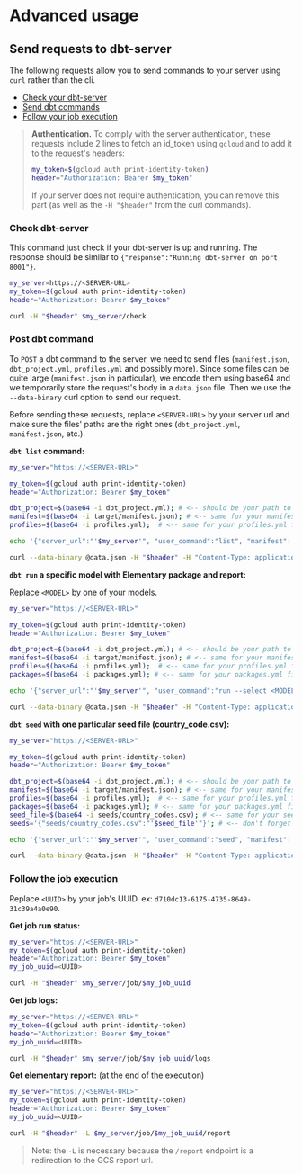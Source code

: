 # Advanced usage

## Send requests to dbt-server

The following requests allow you to send commands to your server using `curl` rather than the cli.

- [Check your dbt-server](#check-dbt-server)
- [Send dbt commands](#post-dbt-command)
- [Follow your job execution](#follow-the-job-execution)

> **Authentication.**
> To comply with the server authentication, these requests include 2 lines to fetch an id_token using `gcloud` and to add it to the request's headers:
>```sh
>my_token=$(gcloud auth print-identity-token)
>header="Authorization: Bearer $my_token"
>```
>If your server does not require authentication, you can remove this part (as well as the `-H "$header"` from the curl commands).

### Check dbt-server

This command just check if your dbt-server is up and running. The response should be similar to `{"response":"Running dbt-server on port 8001"}`.

```sh
my_server=https://<SERVER-URL>
my_token=$(gcloud auth print-identity-token)
header="Authorization: Bearer $my_token"

curl -H "$header" $my_server/check
```

### Post dbt command

To `POST` a dbt command to the server, we need to send files (`manifest.json`, `dbt_project.yml`, `profiles.yml` and possibly more). Since some files can be quite large (`manifest.json` in particular), we encode them using base64 and we temporarily store the request's body in a `data.json` file. Then we use the `--data-binary` curl option to send our request.

Before sending these requests, replace `<SERVER-URL>` by your server url and make sure the files' paths are the right ones (`dbt_project.yml`, `manifest.json`, etc.).


**`dbt list` command:**
```sh
my_server="https://<SERVER-URL>"

my_token=$(gcloud auth print-identity-token)
header="Authorization: Bearer $my_token"

dbt_project=$(base64 -i dbt_project.yml); # <-- should be your path to your dbt_project.yml file
manifest=$(base64 -i target/manifest.json); # <-- same for your manifest.json file
profiles=$(base64 -i profiles.yml);  # <-- same for your profiles.yml file

echo '{"server_url":"'$my_server'", "user_command":"list", "manifest": "'$manifest'", "dbt_project":"'$dbt_project'", "profiles":"'$profiles'"}' > data.json;

curl --data-binary @data.json -H "$header" -H "Content-Type: application/json" -X POST $my_server/dbt
```

**`dbt run` a specific model with Elementary package and report:**

Replace `<MODEL>` by one of your models.

```sh
my_server="https://<SERVER-URL>"

my_token=$(gcloud auth print-identity-token)
header="Authorization: Bearer $my_token"

dbt_project=$(base64 -i dbt_project.yml); # <-- should be your path to your dbt_project.yml file
manifest=$(base64 -i target/manifest.json); # <-- same for your manifest.json file
profiles=$(base64 -i profiles.yml);  # <-- same for your profiles.yml file
packages=$(base64 -i packages.yml); # <-- same for your packages.yml file

echo '{"server_url":"'$my_server'", "user_command":"run --select <MODEL>", "manifest": "'$manifest'", "dbt_project":"'$dbt_project'", "profiles":"'$profiles'", "packages":"'$packages'", "elementary":"True"}' > data.json;

curl --data-binary @data.json -H "$header" -H "Content-Type: application/json" -X POST $my_server/dbt
```

**`dbt seed` with one particular seed file (country_code.csv):**
```sh
my_server="https://<SERVER-URL>"

my_token=$(gcloud auth print-identity-token)
header="Authorization: Bearer $my_token"

dbt_project=$(base64 -i dbt_project.yml); # <-- should be your path to your dbt_project.yml file
manifest=$(base64 -i target/manifest.json); # <-- same for your manifest.json file
profiles=$(base64 -i profiles.yml);  # <-- same for your profiles.yml file
packages=$(base64 -i packages.yml); # <-- same for your packages.yml file
seed_file=$(base64 -i seeds/country_codes.csv); # <-- same for your seed file
seeds='{"seeds/country_codes.csv":"'$seed_file'"}'; # <-- don't forget to change the file name

echo '{"server_url":"'$my_server'", "user_command":"seed", "manifest": "'$manifest'", "dbt_project":"'$dbt_project'", "profiles":"'$profiles'", "packages":"'$packages'", "seeds":'$seeds'}' > data.json;

curl --data-binary @data.json -H "$header" -H "Content-Type: application/json" -X POST $my_server/dbt
```

### Follow the job execution

Replace `<UUID>` by your job's UUID. ex: `d710dc13-6175-4735-8649-31c39a4a0e90`.

**Get job run status:**

```sh
my_server="https://<SERVER-URL>"
my_token=$(gcloud auth print-identity-token)
header="Authorization: Bearer $my_token"
my_job_uuid=<UUID>

curl -H "$header" $my_server/job/$my_job_uuid
```

**Get job logs:**
```sh
my_server="https://<SERVER-URL>"
my_token=$(gcloud auth print-identity-token)
header="Authorization: Bearer $my_token"
my_job_uuid=<UUID>

curl -H "$header" $my_server/job/$my_job_uuid/logs
```

**Get elementary report:** (at the end of the execution)
```sh
my_server="https://<SERVER-URL>"
my_token=$(gcloud auth print-identity-token)
header="Authorization: Bearer $my_token"
my_job_uuid=<UUID>

curl -H "$header" -L $my_server/job/$my_job_uuid/report
```
> Note: the `-L` is necessary because the `/report` endpoint is a redirection to the GCS report url.

